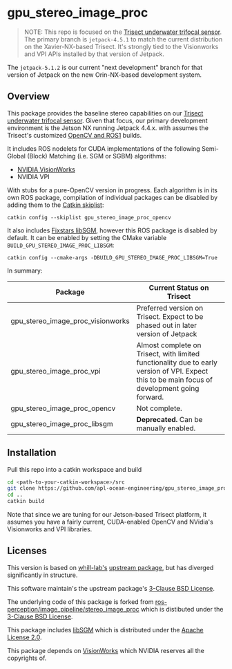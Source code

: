 # gpu_stereo_image_proc

> NOTE:  This repo is focused on the [Trisect underwater trifocal sensor](https://trisect-perception-sensor.gitlab.io/).  The primary branch is `jetpack-4.5.1` to match the current distribution on the Xavier-NX-based Trisect.   It's strongly tied to the Visionworks and VPI APIs installed by that version of Jetpack.

The `jetpack-5.1.2` is our current "next development" branch for that version of Jetpack on the new Orin-NX-based development system.

## Overview

This package provides the baseline stereo capabilities on our [Trisect underwater trifocal sensor](https://trisect-perception-sensor.gitlab.io/).  Given that focus, our primary development environment is the Jetson NX running Jetpack 4.4.x. with assumes the Trisect's customized [OpenCV and ROS1](https://gitlab.com/rsa-perception-sensor/trisect_environment) builds.

It includes ROS nodelets for CUDA implementations of the following Semi-Global (Block) Matching (i.e. SGM or SGBM) algorithms:

* [NVIDIA VisionWorks](https://developer.nvidia.com/embedded/visionworks)
* NVIDIA VPI

With stubs for a pure-OpenCV version in progress.  Each algorithm is in its own ROS package, compilation of individual packages can be disabled by adding them to the [Catkin skiplist](https://catkin-tools.readthedocs.io/en/latest/verbs/catkin_config.html#buildlisting-and-skiplisting-packages):

```
catkin config --skiplist gpu_stereo_image_proc_opencv
```

It also includes [Fixstars libSGM](https://github.com/fixstars/libSGM), however this ROS package is disabled by default.  It can be enabled by setting the CMake variable `BUILD_GPU_STEREO_IMAGE_PROC_LIBSGM`:

```
catkin config --cmake-args -DBUILD_GPU_STEREO_IMAGE_PROC_LIBSGM=True
```

In summary:

| Package | Current Status on Trisect |
|---------|---------------------------|
| gpu_stereo_image_proc_visionworks | Preferred version on Trisect.   Expect to be phased out in later version of Jetpack |
| gpu_stereo_image_proc_vpi | Almost complete on Trisect, with limited functionality due to early version of VPI.   Expect this to be main focus of development going forward. |
| gpu_stereo_image_proc_opencv | Not complete.|
| gpu_stereo_image_proc_libsgm | **Deprecated.** Can be manually enabled. |


## Installation

Pull this repo into a catkin workspace and build

```sh
cd <path-to-your-catkin-workspace>/src
git clone https://github.com/apl-ocean-engineering/gpu_stereo_image_proc.git
cd ..
catkin build
```

Note that since we are tuning for our Jetson-based Trisect platform, it assumes you have a fairly current, CUDA-enabled OpenCV and NVidia's Visionworks and VPI libraries.

## Licenses

This version is based on [whill-lab's](https://github.com/whill-labs) [upstream package](https://github.com/whill-labs/gpu_stereo_image_proc), but has diverged significantly in structure.

This software maintain's the upstream package's [3-Clause BSD License](https://opensource.org/licenses/BSD-3-Clause).

The underlying code of this package is forked from [ros-perception/image_pipeline/stereo_image_proc](https://github.com/ros-perception/image_pipeline/tree/melodic/stereo_image_proc) which is distibuted under the [3-Clause BSD License](https://opensource.org/licenses/BSD-3-Clause).

This package includes [libSGM](https://github.com/fixstars/libSGM) which is distributed under the [Apache License 2.0](http://www.apache.org/licenses/LICENSE-2.0).

This package depends on [VisionWorks](https://developer.nvidia.com/embedded/visionworks) which NVIDIA reserves all the copyrights of.
